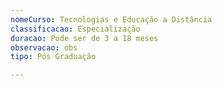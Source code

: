 ```yaml
---
nomeCurso: Tecnologias e Educação a Distância
classificacao: Especialização
duracao: Pode ser de 3 a 18 meses
observacao: obs
tipo: Pós Graduação

---
```



